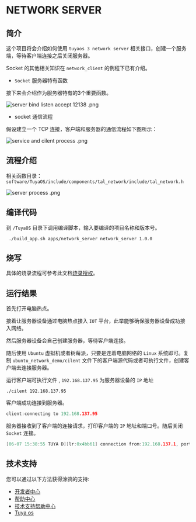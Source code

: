 

# NETWORK SERVER

##  简介

这个项目将会介绍如何使用 `tuyaos 3 network server` 相关接口，创建一个服务端，等待客户端连接之后关闭服务器。

Socket 的其他相关知识在 `network_client` 的例程下已有介绍。

* `Socket` 服务器特有函数
  
接下来会介绍作为服务器特有的3个重要函数。

![server bind listen accept 12138 .png](https://airtake-public-data-1254153901.cos.ap-shanghai.myqcloud.com/content-platform/hestia/1655798571e2dfff47b21.png)

* socket 通信流程

假设建立一个 TCP 连接，客户端和服务器的通信流程如下图所示：

![service and cilent process .png](https://airtake-public-data-1254153901.cos.ap-shanghai.myqcloud.com/content-platform/hestia/1655799922a9c0c801cc3.png)




## 流程介绍
相关函数目录：
`software/TuyaOS/include/components/tal_network/include/tal_network.h`

![server process .png](https://airtake-public-data-1254153901.cos.ap-shanghai.myqcloud.com/content-platform/hestia/1655800225b04514f051e.png)

## 编译代码
到 `/TuyaOS` 目录下调用编译脚本，输入要编译的项目名称和版本号。
```shell
 ./build_app.sh apps/network_server network_server 1.0.0 
```


## 烧写
具体的烧录流程可参考此文档[烧录授权](https://developer.tuya.com/cn/docs/iot/flash-and-authorize?id=Kaytfatwdbfj2#title-7-%E4%BD%BF%E7%94%A8%E5%8E%9F%E5%8E%82%E5%B7%A5%E5%85%B7%E7%83%A7%E5%BD%95)。

## 运行结果
首先打开电脑热点。

接着让服务器设备通过电脑热点接入 `IOT` 平台，此举能够确保服务器设备成功接入网络。

然后服务器设备会自己创建服务器，等待客户端连接。

随后使用 `Ubuntu` 虚拟机或者树莓派，只要是连着电脑网络的 `Linux` 系统即可。复制 `ubuntu_network_demo/cilent` 文件下的客户端源代码或者可执行文件，创建客户端去连接服务器。

运行客户端可执行文件 , `192.168.137.95` 为服务器设备的 `IP` 地址
```sheel
./cilent 192.168.137.95
```
客户端成功连接到服务器。
```C
client:connecting to 192.168.137.95
```

服务器接收到了客户端的连接请求，打印客户端的 `IP` 地址和端口号。随后关闭 `Socket` 连接。
```c
[06-07 15:38:55 TUYA D][lr:0x4bb61] connection from:192.168.137.1, port:51016
```


## 技术支持
您可以通过以下方法获得涂鸦的支持:
* [开发者中心](https://developer.tuya.com)
* [帮助中心](https://support.tuya.com/help)
* [技术支持帮助中心](https://service.console.tuya.com)
* [Tuya os](https://developer.tuya.com/cn/tuyaos)
